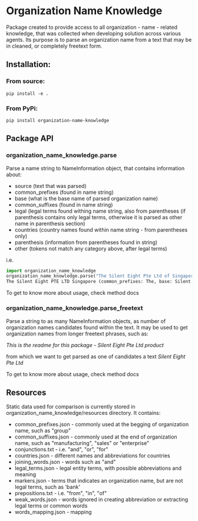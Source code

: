 # Organization Name Knowledge

Package created to provide access to all organization - name - related knowledge, that was collected when developing
solution across various agents. Its purpose is to parse an organization name from a text that may be in cleaned, 
or completely freetext form.

## Installation:
### From source:
```pip install -e .```
### From PyPi:
```pip install organization-name-knowledge```

## Package API

### organization_name_knowledge.parse
Parse a name string to NameInformation object, that contains information about:
- source (text that was parsed)
- common_prefixes (found in name string)
- base (what is the base name of parsed organization name)
- common_suffixes (found in name string)
- legal (legal terms found withing name string, also from parentheses 
  (if parenthesis contains only legal terms, otherwise it is parsed as other name in parenthesis section)
- countries (country names found within name string - from parentheses only)
- parenthesis (information from parentheses found in string)
- other (tokens not match any category above, after legal terms)

i.e.
```python
import organization_name_knowledge
organization_name_knowledge.parse("The Silent Eight Pte Ltd of Singapore")
The Silent Eight PTE LTD Singapore (common_prefixes: The, base: Silent Eight, legal: Pte Ltd, countries: Singapore, other: of)
```
To get to know more about usage, check method docs

### organization_name_knowledge.parse_freetext
Parse a string to as many NameInformation objects, as number of organization names candidates found within the text.
It may be used to get organization names from longer freetext phrases, such as:

*This is the readme for this package - Silent Eight Pte Ltd product*

from which we want to get parsed as one of candidates a text *Silent Eight Pte Ltd*

To get to know more about usage, check method docs

## Resources

Static data used for comparison is currently stored in organization_name_knowledge/resources directory. It contains:
* common_prefixes.json - commonly used at the begging of organization name, such as "group"
* common_suffixes.json - commonly used at the end of organization name, such as "manufacturing", "sales" or "enterprise"
* conjunctions.txt - i.e. "and", "or", "for"
* countries.json - different names and abbreviations for countries
* joining_words.json - words such as "and"
* legal_terms.json - legal entity terms, with possible abbreviations and meaning
* markers.json - terms that indicates an organization name, but are not legal terms, such as 'bank'
* prepositions.txt - i.e. "from", "in", "of"
* weak_words.json - words ignored in creating abbreviation or extracting legal terms or common words
* words_mapping.json - mapping 
